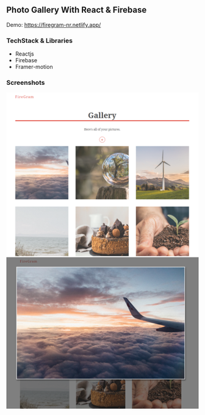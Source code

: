 ## Photo Gallery With React & Firebase
Demo: https://firegram-nr.netlify.app/

### TechStack & Libraries
- Reactjs
- Firebase
- Framer-motion

### Screenshots

![Home Page](./src/gitScreenshots/2021-03-05-03-55-57.png?raw=true)
![Image Card](./src/gitScreenshots/2021-03-05-03-56-42.png?raw=true)